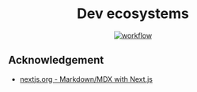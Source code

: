 <h1 align="center">Dev ecosystems</h1>

<p align="center">
  <a href="https://github.com/lbwa/octokit/actions">
    <img alt="workflow" src="https://github.com/lbwa/octokit/workflows/Publish/badge.svg">
  </a>
</p>

## Acknowledgement

- [nextjs.org - Markdown/MDX with Next.js](https://nextjs.org/blog/markdown)
